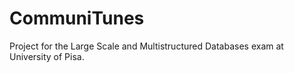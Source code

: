 # CommuniTunes

Project for the Large Scale and Multistructured Databases exam at University of Pisa.
